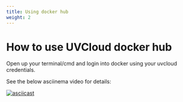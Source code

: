 ```yaml
---
title: Using docker hub
weight: 2
---
```

# How to use UVCloud docker hub


Open up your terminal/cmd and login into docker using your uvcloud credentials.

See the below asciinema video for details:

[![asciicast](https://asciinema.org/a/181258.png)](https://asciinema.org/a/181258)


